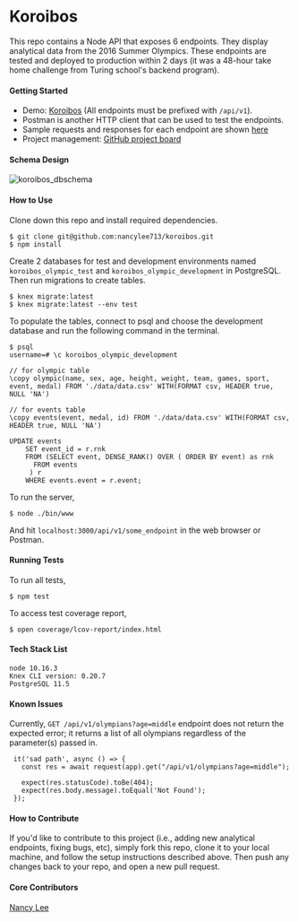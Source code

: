# Koroibos
This repo contains a Node API that exposes 6 endpoints. They display analytical data from the 2016 Summer Olympics. These endpoints are tested and deployed to production within 2 days (it was a 48-hour take home challenge from Turing school's backend program).


#### Getting Started
- Demo: [Koroibos](http://koroibos-olympic-2020.herokuapp.com) (All endpoints must be prefixed with `/api/v1`).
- Postman is another HTTP client that can be used to test the endpoints.
- Sample requests and responses for each endpoint are shown [here](http://koroibos-olympic-2020.herokuapp.com/api-docs)
- Project management: [GitHub project board](https://github.com/nancylee713/koroibos/projects/1)


#### Schema Design
![koroibos_dbschema](https://user-images.githubusercontent.com/24424825/72316246-c5aeb200-3652-11ea-94fa-d0ee7135d1e0.png)


#### How to Use
Clone down this repo and install required dependencies.
```
$ git clone git@github.com:nancylee713/koroibos.git
$ npm install
```

Create 2 databases for test and development environments named `koroibos_olympic_test` and `koroibos_olympic_development` in PostgreSQL. Then run migrations to create tables.
```
$ knex migrate:latest
$ knex migrate:latest --env test
```

To populate the tables, connect to psql and choose the development database and run the following command in the terminal.
```
$ psql
username=# \c koroibos_olympic_development

// for olympic table
\copy olympic(name, sex, age, height, weight, team, games, sport, event, medal) FROM './data/data.csv' WITH(FORMAT csv, HEADER true, NULL 'NA')

// for events table
\copy events(event, medal, id) FROM './data/data.csv' WITH(FORMAT csv, HEADER true, NULL 'NA')

UPDATE events
    SET event_id = r.rnk
    FROM (SELECT event, DENSE_RANK() OVER ( ORDER BY event) as rnk
      FROM events
     ) r
    WHERE events.event = r.event;
```

To run the server,
```
$ node ./bin/www
```

And hit `localhost:3000/api/v1/some_endpoint` in the web browser or Postman.


#### Running Tests
To run all tests,
```
$ npm test
```

To access test coverage report,
```
$ open coverage/lcov-report/index.html
```

#### Tech Stack List
```
node 10.16.3
Knex CLI version: 0.20.7
PostgreSQL 11.5
```

#### Known Issues
Currently, `GET /api/v1/olympians?age=middle` endpoint does not return the expected error; it returns a list of all olympians regardless of the parameter(s) passed in.
```
 it('sad path', async () => {
   const res = await request(app).get("/api/v1/olympians?age=middle");

   expect(res.statusCode).toBe(404);
   expect(res.body.message).toEqual('Not Found');
 });
```


#### How to Contribute
If you'd like to contribute to this project (i.e., adding new analytical endpoints, fixing bugs, etc), simply fork this repo, clone it to your local machine, and follow the setup instructions described above. Then push any changes back to your repo, and open a new pull request.


#### Core Contributors
[Nancy Lee](https://github.com/nancylee713)

